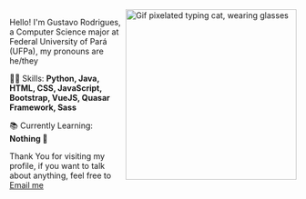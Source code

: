 <img src="https://acegif.com/wp-content/uploads/cat-typing-1.gif" border="" alt="Gif pixelated typing cat, wearing glasses" width="300" height="300" align="right">

Hello! I'm Gustavo Rodrigues, a Computer Science major at Federal University of Pará (UFPa), my pronouns are he/they

👩‍💻 Skills: <strong>Python, Java, HTML, CSS, JavaScript, Bootstrap, VueJS, Quasar Framework, Sass</strong>

📚 Currently Learning: <strong>Nothing 🦗</strong>

Thank You for visiting my profile, if you want to talk about anything, feel free to <a href="mailto:guscorod@gmail.com">Email me</a>
</p>
